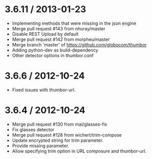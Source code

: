 
3.6.11 / 2013-01-23 
===================

  * Implementing methods that were missing in the json engine
  * Merge pull request #143 from nhuray/master
  * Disable REST Upload by default
  * Merge pull request #142 from morpheu/master
  * Merge branch 'master' of https://github.com/globocom/thumbor
  * Adding python-dev as build-dependency
  * Other detector options in thumbor.conf

3.6.6 / 2012-10-24 
==================

  * Fixed issues with thumbor-url.

3.6.4 / 2012-10-24 
==================

  * Merge pull request #130 from mal/glasses-fix
  * Fix glasses detector
  * Merge pull request #128 from wichert/trim-compose
  * Update encrypted string for trim parameter.
  * Provide missing parameter.
  * Allow specifying trim option in URL composure and thumbor-url.
